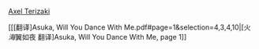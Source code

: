 [Axel Terizaki](https://fanfiction.net/u/4917/)

[[[翻译]Asuka, Will You Dance With Me.pdf#page=1&selection=4,3,4,10|[火*海*翼如夜 翻译]Asuka, Will You Dance With Me, page 1]]
